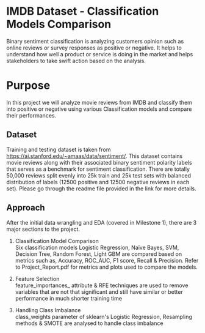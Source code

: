 # IMDB Dataset - Classification Models Comparison

Binary sentiment classification is analyzing customers opinion such as online reviews or survey responses as positive or negative. It helps to understand how well a product or service is doing in the market and helps stakeholders to take swift action based on the analysis.  

# Purpose  
In this project we will analyze movie reviews from IMDB and classify them into positive or negative using various Classification models and compare their performances.

## Dataset
Training and testing dataset is taken from https://ai.stanford.edu/~amaas/data/sentiment/. This dataset contains movie reviews along with their associated binary sentiment polarity labels that serves as a benchmark for sentiment classification. There are totally 50,000 reviews split evenly into 25k train and 25k test sets with balanced distribution of labels (12500 positive and 12500 negative reviews in each set). Please go through the readme file provided in the link for more details. 

## Approach
After the initial data wrangling and EDA (covered in Milestone 1), there are 3 major sections to the project. 
1. Classification Model Comparison  
Six classification models Logistic Regression, Naïve Bayes, SVM, Decision Tree, Random Forest, Light GBM are compared based on metrics such as, Accuracy, ROC_AUC, F1 score, Recall & Precision. Refer to Project_Report.pdf for metrics and plots used to compare the models.  

2. Feature Selection   
feature_importances_ attribute & RFE techniques are used to remove variables that are not that significant and still have similar or better performance in much shorter training time

3. Handling Class Imbalance   
class_weights parameter of sklearn's Logistic Regression, Resampling methods & SMOTE are analysed to handle class imbalance

 





